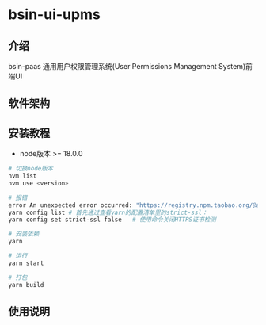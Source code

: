 #  bsin-ui-upms

## 介绍
bsin-paas 通用用户权限管理系统(User Permissions Management System)前端UI

## 软件架构


## 安装教程
- node版本 >= 18.0.0
~~~bash
# 切换node版本
nvm list
nvm use <version>

# 报错
error An unexpected error occurred: "https://registry.npm.taobao.org/@ant-design%2fpro-chat: certificate has expired".
yarn config list # 首先通过查看yarn的配置清单里的strict-ssl：
yarn config set strict-ssl false   # 使用命令关闭HTTPS证书检测

# 安装依赖
yarn

# 运行
yarn start

# 打包
yarn build

~~~


## 使用说明



